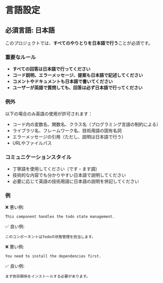 # 言語設定

## 必須言語: 日本語

このプロジェクトでは、**すべてのやりとりを日本語で行う**ことが必須です。

### 重要なルール

- **すべての回答は日本語で行ってください**
- **コード説明、エラーメッセージ、提案も日本語で記述してください**
- **コメントやドキュメントも日本語で書いてください**
- **ユーザーが英語で質問しても、回答は必ず日本語で行ってください**

### 例外

以下の場合のみ英語の使用が許可されます：

- コード内の変数名、関数名、クラス名（プログラミング言語の制約による）
- ライブラリ名、フレームワーク名、技術用語の固有名詞
- エラーメッセージの引用（ただし、説明は日本語で行う）
- URLやファイルパス

### コミュニケーションスタイル

- 丁寧語を使用してください（です・ます調）
- 技術的な内容でも分かりやすい日本語で説明してください
- 必要に応じて英語の技術用語に日本語の説明を併記してください

### 例

❌ 悪い例:

```
This component handles the todo state management.
```

✅ 良い例:

```
このコンポーネントはTodoの状態管理を担当します。
```

❌ 悪い例:

```
You need to install the dependencies first.
```

✅ 良い例:

```
まず依存関係をインストールする必要があります。
```

